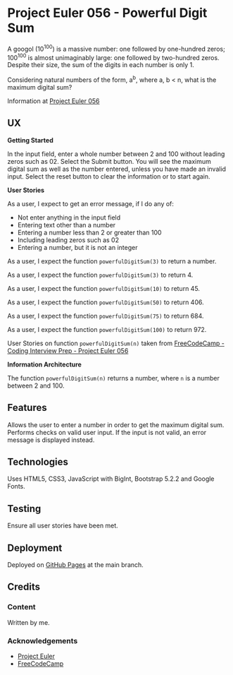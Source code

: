 # Project Euler 056 - Powerful Digit Sum

A googol (10<sup>100</sup>) is a massive number: one followed by one-hundred zeros; 100<sup>100</sup> is almost unimaginably large: one followed by two-hundred zeros.  Despite their size, the sum of the digits in each number is only 1.

Considering natural numbers of the form, a<sup>b</sup>, where a, b &lt; n, what is the maximum digital sum?

Information at [Project Euler 056](https://projecteuler.net/problem=56)

## UX

**Getting Started**

In the input field, enter a whole number between 2 and 100 without leading zeros such as 02.  Select the Submit button.  You will see the maximum digital sum as well as the number entered, unless you have made an invalid input.  Select the reset button to clear the information or to start again.

**User Stories**

As a user, I expect to get an error message, if I do any of:

- Not enter anything in the input field
- Entering text other than a number
- Entering a number less than 2 or greater than 100
- Including leading zeros such as 02
- Entering a number, but it is not an integer

As a user, I expect the function `powerfulDigitSum(3)` to return a number.

As a user, I expect the function `powerfulDigitSum(3)` to return 4.

As a user, I expect the function `powerfulDigitSum(10)` to return 45.

As a user, I expect the function `powerfulDigitSum(50)` to return 406.

As a user, I expect the function `powerfulDigitSum(75)` to return 684.

As a user, I expect the function `powerfulDigitSum(100)` to return 972.

User Stories on function `powerfulDigitSum(n)` taken from [FreeCodeCamp - Coding Interview Prep - Project Euler 056](https://www.freecodecamp.org/learn/coding-interview-prep/project-euler/problem-56-powerful-digit-sum)

**Information Architecture**

The function `powerfulDigitSum(n)` returns a number, where `n` is a number between 2 and 100.

## Features

Allows the user to enter a number in order to get the maximum digital sum.  Performs checks on valid user input.  If the input is not valid, an error message is displayed instead.

## Technologies

Uses HTML5, CSS3, JavaScript with BigInt, Bootstrap 5.2.2 and Google Fonts.

## Testing

Ensure all user stories have been met.

## Deployment

Deployed on [GitHub Pages](https://derektypist.github.io/project-euler-056) at the main branch.

## Credits

### Content

Written by me.

### Acknowledgements

- [Project Euler](https://projecteuler.net)
- [FreeCodeCamp](https://www.freecodecamp.org)